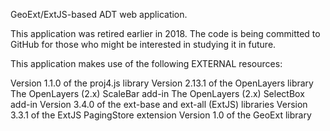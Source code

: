 GeoExt/ExtJS-based ADT web application. 

This application was retired earlier in 2018. 
The code is being committed to GitHub for those who might be interested in studying it in future.

This application makes use of the following EXTERNAL resources:

Version 1.1.0 of the proj4.js library
Version 2.13.1 of the OpenLayers library
The OpenLayers (2.x) ScaleBar add-in
The OpenLayers (2.x) SelectBox add-in
Version 3.4.0 of the ext-base and ext-all (ExtJS) libraries
Version 3.3.1 of the ExtJS PagingStore extension
Version 1.0 of the GeoExt library
